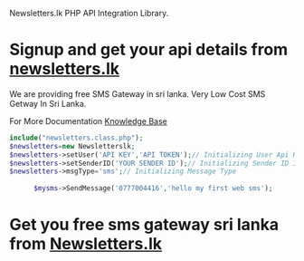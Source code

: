 Newsletters.lk PHP API Integration Library.

<h1>Signup and get your api details from <a href="https://app.newsletters.lk/">newsletters.lk</a></h1>
  
We are providing free SMS Gateway in sri lanka. Very Low Cost SMS Getway In Sri Lanka.

For More Documentation <a href="http://knowledge.newsletters.lk">Knowledge Base</a>

```php
include("newsletters.class.php");
$newsletters=new Newsletterslk;
$newsletters->setUser('API KEY','API TOKEN');// Initializing User Api Key and Api Token
$newsletters->setSenderID('YOUR SENDER ID');// Initializing Sender ID If you dont have any sender id do not use this line  and DEFAULT ID Is Web SMS
$newsletters->msgType='sms';// Initializing Message Type
      
      $mysms->SendMessage('0777004416','hello my first web sms');

```

<h1>Get you free sms gateway sri lanka from <a href="https://app.newsletters.lk/">Newsletters.lk</a>
